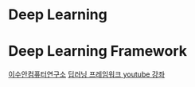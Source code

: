 # Deep Learning


# Deep Learning Framework

[이수안컴퓨터연구소](http://suanlab.com/suan.html)
[딥러닝 프레임워크 youtube 강좌](https://www.youtube.com/watch?v=B961QM47g64&list=PL7ZVZgsnLwEHGS6EId3B_AnRYSCi_35rj)
